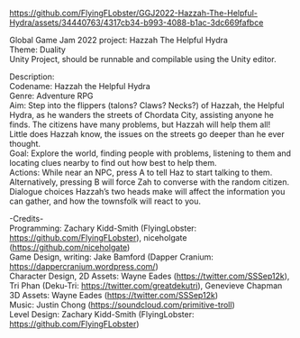 


https://github.com/FlyingFLobster/GGJ2022-Hazzah-The-Helpful-Hydra/assets/34440763/4317cb34-b993-4088-b1ac-3dc669fafbce


Global Game Jam 2022 project: Hazzah The Helpful Hydra  
Theme: Duality  
Unity Project, should be runnable and compilable using the Unity editor.  

Description:  
Codename: Hazzah the Helpful Hydra  
Genre: Adventure RPG  
Aim: Step into the flippers (talons? Claws? Necks?) of Hazzah, the Helpful Hydra, as he wanders the streets of Chordata City, assisting anyone he finds. The citizens have many problems, but Hazzah will help them all!  
Little does Hazzah know, the issues on the streets go deeper than he ever thought.   
Goal: Explore the world, finding people with problems, listening to them and locating clues nearby to find out how best to help them.  
Actions: While near an NPC, press A to tell Haz to start talking to them. Alternatively, pressing B will force Zah to converse with the random citizen. Dialogue choices Hazzah’s two heads make will affect the information you can gather, and how the townsfolk will react to you.

-Credits-  
Programming: Zachary Kidd-Smith (FlyingLobster: https://github.com/FlyingFLobster), niceholgate (https://github.com/niceholgate)  
Game Design, writing: Jake Bamford (Dapper Cranium: https://dappercranium.wordpress.com/)  
Character Design, 2D Assets: Wayne Eades (https://twitter.com/SSSep12k), Tri Phan (Deku-Tri: https://twitter.com/greatdekutri), Genevieve Chapman
3D Assets: Wayne Eades (https://twitter.com/SSSep12k)  
Music: Justin Chong (https://soundcloud.com/primitive-troll)  
Level Design: Zachary Kidd-Smith (FlyingLobster: https://github.com/FlyingFLobster)  
